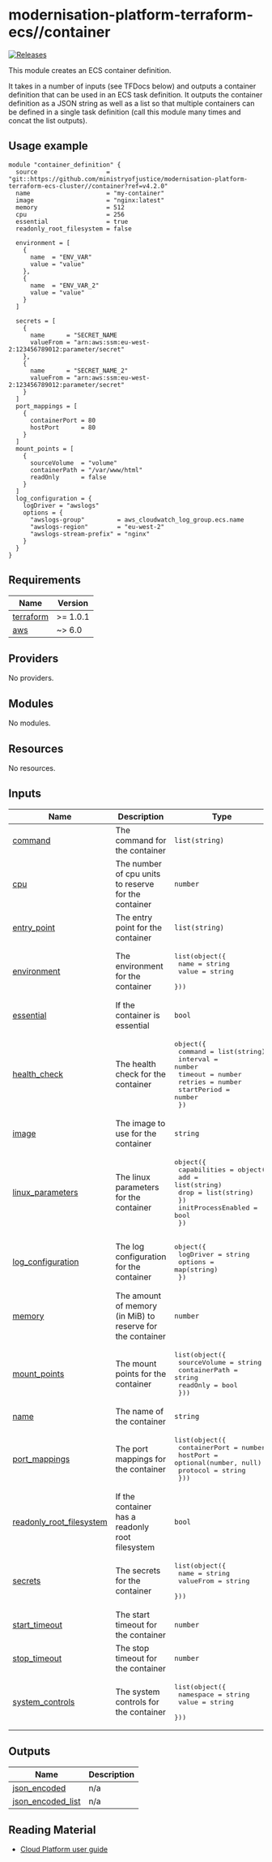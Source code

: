 <!-- Rename the heading when using this template -->

# modernisation-platform-terraform-ecs//container

<!-- Change the URL in the release badge to point towards your new repository -->
[![Releases](https://img.shields.io/github/release/ministryofjustice/terraform-ecs/all.svg?style=flat-square)](https://github.com/ministryofjustice/terraform-ecs/releases)

<!-- Add a short description of the module -->
This module creates an ECS container definition.

It takes in a number of inputs (see TFDocs below) and outputs a container definition that can be used in an ECS task
definition. It outputs the container definition as a JSON string as well as a list so that multiple containers can be
defined in a single task definition (call this module many times and concat the list outputs).

## Usage example

<!-- Describe how to use the module -->

<!-- Change the source URL below to point towards your new repository -->

```hcl
module "container_definition" {
  source                   = "git::https://github.com/ministryofjustice/modernisation-platform-terraform-ecs-cluster//container?ref=v4.2.0"
  name                     = "my-container"
  image                    = "nginx:latest"
  memory                   = 512
  cpu                      = 256
  essential                = true
  readonly_root_filesystem = false

  environment = [
    {
      name  = "ENV_VAR"
      value = "value"
    },
    {
      name  = "ENV_VAR_2"
      value = "value"
    }
  ]

  secrets = [
    {
      name      = "SECRET_NAME
      valueFrom = "arn:aws:ssm:eu-west-2:123456789012:parameter/secret"
    },
    {
      name      = "SECRET_NAME_2"
      valueFrom = "arn:aws:ssm:eu-west-2:123456789012:parameter/secret"
    }
  ]
  port_mappings = [
    {
      containerPort = 80
      hostPort      = 80
    }
  ]
  mount_points = [
    {
      sourceVolume  = "volume"
      containerPath = "/var/www/html"
      readOnly      = false
    }
  ]
  log_configuration = {
    logDriver = "awslogs"
    options = {
      "awslogs-group"         = aws_cloudwatch_log_group.ecs.name
      "awslogs-region"        = "eu-west-2"
      "awslogs-stream-prefix" = "nginx"
    }
  }
}
```

<!-- See the [examples/](examples/) folder for more information. -->

<!-- BEGIN_TF_DOCS -->
## Requirements

| Name | Version |
|------|---------|
| <a name="requirement_terraform"></a> [terraform](#requirement\_terraform) | >= 1.0.1 |
| <a name="requirement_aws"></a> [aws](#requirement\_aws) | ~> 6.0 |

## Providers

No providers.

## Modules

No modules.

## Resources

No resources.

## Inputs

| Name | Description | Type | Default | Required |
|------|-------------|------|---------|:--------:|
| <a name="input_command"></a> [command](#input\_command) | The command for the container | `list(string)` | `null` | no |
| <a name="input_cpu"></a> [cpu](#input\_cpu) | The number of cpu units to reserve for the container | `number` | `null` | no |
| <a name="input_entry_point"></a> [entry\_point](#input\_entry\_point) | The entry point for the container | `list(string)` | `null` | no |
| <a name="input_environment"></a> [environment](#input\_environment) | The environment for the container | <pre>list(object({<br/>    name  = string<br/>    value = string<br/>  }))</pre> | n/a | yes |
| <a name="input_essential"></a> [essential](#input\_essential) | If the container is essential | `bool` | n/a | yes |
| <a name="input_health_check"></a> [health\_check](#input\_health\_check) | The health check for the container | <pre>object({<br/>    command     = list(string)<br/>    interval    = number<br/>    timeout     = number<br/>    retries     = number<br/>    startPeriod = number<br/>  })</pre> | `null` | no |
| <a name="input_image"></a> [image](#input\_image) | The image to use for the container | `string` | n/a | yes |
| <a name="input_linux_parameters"></a> [linux\_parameters](#input\_linux\_parameters) | The linux parameters for the container | <pre>object({<br/>    capabilities = object({<br/>      add  = list(string)<br/>      drop = list(string)<br/>    })<br/>    initProcessEnabled = bool<br/>  })</pre> | `null` | no |
| <a name="input_log_configuration"></a> [log\_configuration](#input\_log\_configuration) | The log configuration for the container | <pre>object({<br/>    logDriver = string<br/>    options   = map(string)<br/>  })</pre> | n/a | yes |
| <a name="input_memory"></a> [memory](#input\_memory) | The amount of memory (in MiB) to reserve for the container | `number` | `null` | no |
| <a name="input_mount_points"></a> [mount\_points](#input\_mount\_points) | The mount points for the container | <pre>list(object({<br/>    sourceVolume  = string<br/>    containerPath = string<br/>    readOnly      = bool<br/>  }))</pre> | `null` | no |
| <a name="input_name"></a> [name](#input\_name) | The name of the container | `string` | n/a | yes |
| <a name="input_port_mappings"></a> [port\_mappings](#input\_port\_mappings) | The port mappings for the container | <pre>list(object({<br/>    containerPort = number<br/>    hostPort      = optional(number, null)<br/>    protocol      = string<br/>  }))</pre> | n/a | yes |
| <a name="input_readonly_root_filesystem"></a> [readonly\_root\_filesystem](#input\_readonly\_root\_filesystem) | If the container has a readonly root filesystem | `bool` | n/a | yes |
| <a name="input_secrets"></a> [secrets](#input\_secrets) | The secrets for the container | <pre>list(object({<br/>    name      = string<br/>    valueFrom = string<br/>  }))</pre> | n/a | yes |
| <a name="input_start_timeout"></a> [start\_timeout](#input\_start\_timeout) | The start timeout for the container | `number` | `null` | no |
| <a name="input_stop_timeout"></a> [stop\_timeout](#input\_stop\_timeout) | The stop timeout for the container | `number` | `null` | no |
| <a name="input_system_controls"></a> [system\_controls](#input\_system\_controls) | The system controls for the container | <pre>list(object({<br/>    namespace = string<br/>    value     = string<br/>  }))</pre> | `null` | no |

## Outputs

| Name | Description |
|------|-------------|
| <a name="output_json_encoded"></a> [json\_encoded](#output\_json\_encoded) | n/a |
| <a name="output_json_encoded_list"></a> [json\_encoded\_list](#output\_json\_encoded\_list) | n/a |
<!-- END_TF_DOCS -->

<!-- Uncomment the below if this module uses tags -->

<!--
## Tags

Some of the inputs for this module are tags. All infrastructure resources must be tagged to meet the MOJ Technical Guidance on [Documenting owners of infrastructure](https://technical-guidance.service.justice.gov.uk/documentation/standards/documenting-infrastructure-owners.html).

| Name                   | Description                                                                            |  Type  |   Default    | Required |
| ---------------------- | -------------------------------------------------------------------------------------- | :----: | :----------: | :------: |
| application            |                                                                                        | string |      -       |   yes    |
| business-unit          | Area of the MOJ responsible for the service                                            | string | `mojdigital` |   yes    |
| environment-name       |                                                                                        | string |      -       |   yes    |
| infrastructure-support | The team responsible for managing the infrastructure. Should be of the form team-email | string |      -       |   yes    |
| is-production          |                                                                                        | string |   `false`    |   yes    |
| team_name              |                                                                                        | string |      -       |   yes    |
| namespace              |                                                                                        | string |      -       |   yes    |
-->

## Reading Material

<!-- Add links to external sources, e.g. Kubernetes or AWS documentation -->

- [Cloud Platform user guide](https://user-guide.cloud-platform.service.justice.gov.uk/#cloud-platform-user-guide)
